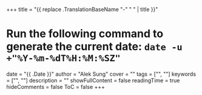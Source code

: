 +++
title = "{{ replace .TranslationBaseName "-" " " | title }}"
# Run the following command to generate the current date: `date -u +"%Y-%m-%dT%H:%M:%SZ"`
date = "{{ .Date }}"
author = "Alek Sung"
cover = ""
tags = ["", ""]
keywords = ["", ""]
description = ""
showFullContent = false
readingTime = true
hideComments = false
ToC = false
+++
